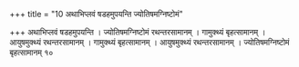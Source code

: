 +++
title = "10 अथाभिप्लवं षडहमुपयन्ति ज्योतिषमग्निष्टोमं"

+++
अथाभिप्लवं षडहमुपयन्ति । ज्योतिषमग्निष्टोमं रथन्तरसामानम् । गामुक्थ्यं बृहत्सामानम् । आयुषमुक्थ्यं रथन्तरसामानम् । गामुक्थ्यं बृहत्सामानम् । आयुषमुक्थ्यं रथन्तरसामानम् । ज्योतिषमग्निष्टोमं बृहत्सामानम् १०